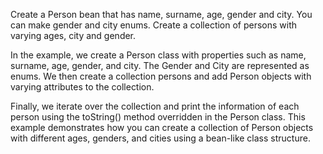Create a Person bean that has name, surname, age, gender and city. 
You can make gender and city enums. 
Create a collection of persons with varying ages, city and gender.



In the example, we create a Person class with properties such as name, surname, age, gender, and city. 
The Gender and City are represented as enums. 
We then create a collection persons and add Person objects with varying attributes to the collection.

Finally, we iterate over the collection and print the information of each person using the toString() method overridden in the Person class.
This example demonstrates how you can create a collection of Person objects with different ages, genders, and cities using a bean-like class structure.
